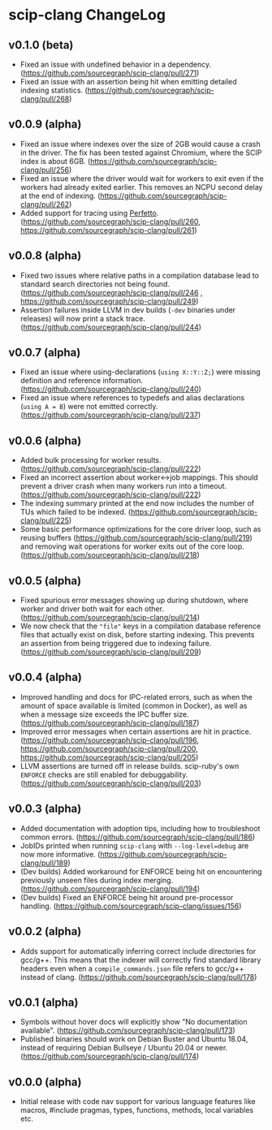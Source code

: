 # scip-clang ChangeLog

## v0.1.0 (beta)

- Fixed an issue with undefined behavior in a dependency.
  (https://github.com/sourcegraph/scip-clang/pull/271)
- Fixed an issue with an assertion being hit when emitting
  detailed indexing statistics.
  (https://github.com/sourcegraph/scip-clang/pull/268)

## v0.0.9 (alpha)

- Fixed an issue where indexes over the size of 2GB would cause
  a crash in the driver. The fix has been tested against Chromium,
  where the SCIP index is about 6GB.
  (https://github.com/sourcegraph/scip-clang/pull/256)
- Fixed an issue where the driver would wait for workers to exit
  even if the workers had already exited earlier.
  This removes an NCPU second delay at the end of indexing.
  (https://github.com/sourcegraph/scip-clang/pull/262)
- Added support for tracing using [Perfetto](https://perfetto.dev/).
  (https://github.com/sourcegraph/scip-clang/pull/260,
  https://github.com/sourcegraph/scip-clang/pull/261)

## v0.0.8 (alpha)

- Fixed two issues where relative paths in a compilation database
  lead to standard search directories not being found.
  (https://github.com/sourcegraph/scip-clang/pull/246 ,
  https://github.com/sourcegraph/scip-clang/pull/249)
- Assertion failures inside LLVM in dev builds (`-dev` binaries
  under releases) will now print a stack trace.
  (https://github.com/sourcegraph/scip-clang/pull/244)

## v0.0.7 (alpha)

- Fixed an issue where using-declarations (`using X::Y::Z;`) were
  missing definition and reference information.
  (https://github.com/sourcegraph/scip-clang/pull/240)
- Fixed an issue where references to typedefs and alias declarations
  (`using A = B`) were not emitted correctly.
  (https://github.com/sourcegraph/scip-clang/pull/237)

## v0.0.6 (alpha)

- Added bulk processing for worker results.
  (https://github.com/sourcegraph/scip-clang/pull/222)
- Fixed an incorrect assertion about worker<->job mappings.
  This should prevent a driver crash when many workers run into a timeout.
  (https://github.com/sourcegraph/scip-clang/pull/222)
- The indexing summary printed at the end now includes the number
  of TUs which failed to be indexed.
  (https://github.com/sourcegraph/scip-clang/pull/225)
- Some basic performance optimizations for the core driver loop,
  such as reusing buffers
  (https://github.com/sourcegraph/scip-clang/pull/219)
  and removing wait operations for worker exits out of the core loop.
  (https://github.com/sourcegraph/scip-clang/pull/218)

## v0.0.5 (alpha)

- Fixed spurious error messages showing up during shutdown,
  where worker and driver both wait for each other.
  (https://github.com/sourcegraph/scip-clang/pull/214)
- We now check that the `"file"` keys in a compilation database
  reference files that actually exist on disk, before starting indexing.
  This prevents an assertion from being triggered due to indexing failure.
  (https://github.com/sourcegraph/scip-clang/pull/209)

## v0.0.4 (alpha)

- Improved handling and docs for IPC-related errors, such as when
  the amount of space available is limited (common in Docker),
  as well as when a message size exceeds the IPC buffer size.
  (https://github.com/sourcegraph/scip-clang/pull/187)
- Improved error messages when certain assertions are hit in practice.
  (https://github.com/sourcegraph/scip-clang/pull/196,
  https://github.com/sourcegraph/scip-clang/pull/200,
  https://github.com/sourcegraph/scip-clang/pull/205)
- LLVM assertions are turned off in release builds.
  scip-ruby's own `ENFORCE` checks are still enabled for debuggability.
  (https://github.com/sourcegraph/scip-clang/pull/203)

## v0.0.3 (alpha)

- Added documentation with adoption tips, including how to
  troubleshoot common errors.
  (https://github.com/sourcegraph/scip-clang/pull/186)
- JobIDs printed when running `scip-clang` with `--log-level=debug`
  are now more informative.
  (https://github.com/sourcegraph/scip-clang/pull/189)
- (Dev builds) Added workaround for ENFORCE being hit on encountering
  previously unseen files during index merging.
  (https://github.com/sourcegraph/scip-clang/pull/194)
- (Dev builds) Fixed an ENFORCE being hit around pre-processor handling.
  (https://github.com/sourcegraph/scip-clang/issues/156)

## v0.0.2 (alpha)

- Adds support for automatically inferring correct include
  directories for gcc/g++. This means that the indexer will
  correctly find standard library headers even when a
  `compile_commands.json` file refers to gcc/g++ instead of clang.
  (https://github.com/sourcegraph/scip-clang/pull/178)

## v0.0.1 (alpha)

- Symbols without hover docs will explicitly show "No documentation available".
  (https://github.com/sourcegraph/scip-clang/pull/173)
- Published binaries should work on Debian Buster and Ubuntu 18.04,
  instead of requiring Debian Bullseye / Ubuntu 20.04 or newer.
  (https://github.com/sourcegraph/scip-clang/pull/174)

## v0.0.0 (alpha)

- Initial release with code nav support for various
  language features like macros, #include pragmas, types,
  functions, methods, local variables etc.

